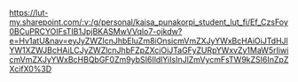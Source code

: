 https://lut-my.sharepoint.com/:v:/g/personal/kaisa_punakorpi_student_lut_fi/Ef_CzsFoy0BCuPRCYOIFsTIB1JpjBKASMwVVqlo7-ojkdw?e=Hv1atU&nav=eyJyZWZlcnJhbEluZm8iOnsicmVmZXJyYWxBcHAiOiJTdHJlYW1XZWJBcHAiLCJyZWZlcnJhbFZpZXciOiJTaGFyZURpYWxvZy1MaW5rIiwicmVmZXJyYWxBcHBQbGF0Zm9ybSI6IldlYiIsInJlZmVycmFsTW9kZSI6InZpZXcifX0%3D
